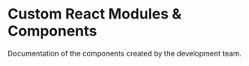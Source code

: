 # Custom React Modules & Components

Documentation of the components created by the development team.